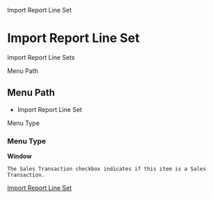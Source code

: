 
Import Report Line Set
# Import Report Line Set


Import Report Line Sets

Menu Path
## Menu Path



- Import Report Line Set

Menu Type
### Menu Type

**Window**

```
The Sales Transaction checkbox indicates if this item is a Sales Transaction.
```

[Import Report Line Set](functional-guide/window/window-import-report-line-set.md)